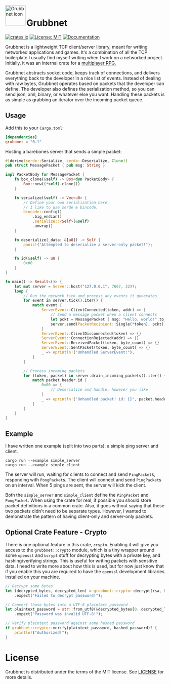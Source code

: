 <a href="https://github.com/Dooskington/grubbnet/">
    <img src="https://i.imgur.com/O2XnKQE.png" alt="Grubbnet icon" title="Antorum" align="left" height="64" width="64" />
</a>

Grubbnet
========
[![crates.io](https://img.shields.io/crates/v/grubbnet.svg)](https://crates.io/crates/grubbnet)
[![License: MIT](https://img.shields.io/badge/License-MIT-yellow.svg)](https://opensource.org/licenses/MIT)
[![Documentation](https://docs.rs/grubbnet/badge.svg)](https://docs.rs/grubbnet)

Grubbnet is a lightweight TCP client/server library, meant for writing networked applications and games. 
It's a combination of all the TCP boilerplate I usually find myself writing when I work on a networked project. 
Initially, it was an internal crate for a [multiplayer RPG.](https://dooskington.com/dev-log/0)

Grubbnet abstracts socket code, keeps track of connections, and delivers everything back to the developer in a
nice list of events. Instead of dealing with raw bytes, Grubbnet operates based on packets that the developer can
define. The developer also defines the serialization method, so you can send json, xml, binary, or whatever else you want. 
Handling these packets is as simple as grabbing an iterator over the incoming packet queue.

## Usage
 Add this to your `Cargo.toml`:
 ```toml
 [dependencies]
 grubbnet = "0.1"
 ```

Hosting a barebones server that sends a simple packet:
```rust
#[derive(serde::Serialize, serde::Deserialize, Clone)]
pub struct MessagePacket { pub msg: String }

impl PacketBody for MessagePacket {
    fn box_clone(&self) -> Box<dyn PacketBody> {
        Box::new((*self).clone())
    }

    fn serialize(&self) -> Vec<u8> {
        // Define your own serialization here.
        // I like to use serde & bincode.
        bincode::config()
            .big_endian()
            .serialize::<Self>(&self)
            .unwrap()
    }

    fn deserialize(_data: &[u8]) -> Self {
        panic!("Attempted to deserialize a server-only packet!");
    }

    fn id(&self) -> u8 {
        0x00
    }
}

fn main() -> Result<()> {
    let mut server = Server::host("127.0.0.1", 7667, 32)?;
    loop {
        // Run the network tick and process any events it generates
        for event in server.tick().iter() {
            match event {
                ServerEvent::ClientConnected(token, addr) => {
                    // Send a message packet when a client connects
                    let pckt = MessagePacket { msg: "Hello, world!".to_owned() };
                    server.send(PacketRecipient::Single(*token), pckt);
                }
                ServerEvent::ClientDisconnected(token) => {}
                ServerEvent::ConnectionRejected(addr) => {}
                ServerEvent::ReceivedPacket(token, byte_count) => {}
                ServerEvent::SentPacket(token, byte_count) => {}
                _ => eprintln!("Unhandled ServerEvent!"),
            }
        }

        // Process incoming packets
        for (token, packet) in server.drain_incoming_packets().iter() {
            match packet.header.id {
                0x00 => { 
                    // Deserialize and handle, however you like
                }
                _ => eprintln!("Unhandled packet! id: {}", packet.header.id)
            }
        }
    }
}
```

## Example
I have written one example (split into two parts): a simple ping server and client.
 ```
cargo run --example simple_server
cargo run --example simple_client
 ```

The server will run, waiting for clients to connect and send `PingPacket`s, responding with `PongPacket`s.
The client will connect and send `PingPacket`s on an interval. When 5 pings are sent, the server will kick the client.

Both the `simple_server` and `simple_client` define the `PingPacket` and `PongPacket`. When using the crate for
real, if possible you should store packet definitions in a common crate. Also, it goes without saying that
these two packets didn't need to be separate types. However, I wanted to demonstrate the pattern of having
client-only and server-only packets.

## Optional Crate Feature - Crypto
There is one optional feature in this crate, `crypto`.
Enabling it will give you access to the `grubbnet::crypto` module, which is a tiny wrapper around some `openssl` and `bcrypt`
stuff for decrypting bytes with a private key, and hashing/verifying strings. This is useful for writing packets with sensitive data.
I need to write more about how this is used, but for now just know that if you enable this you are required to have the `openssl` development
libraries installed on your machine.

```rust
// Decrypt some bytes
let (decrypted_bytes, decrypted_len) = grubbnet::crypto::decrypt(rsa, &encrypted_bytes)
    .expect("Failed to decrypt password!");

// Convert those bytes into a UTF-8 plaintext password
let plaintext_password = str::from_utf8(&decrypted_bytes[0..decrypted_len])
    .expect("Password was invalid UTF-8!");

// Verify plaintext password against some hashed password
if grubbnet::crypto::verify(plaintext_password, hashed_password)? {
    println!("Authorized!");
}
```

# License

Grubbnet is distributed under the terms of the MIT license.
See [LICENSE](LICENSE) for more details.
